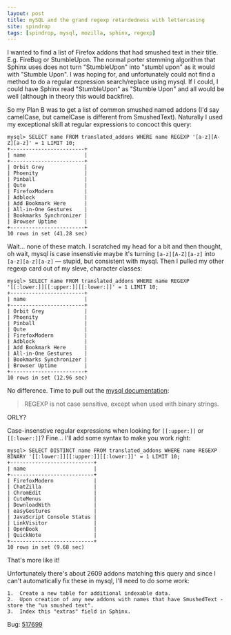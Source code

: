 ```yaml
---
layout: post
title: mySQL and the grand regexp retardedness with lettercasing
site: spindrop
tags: [spindrop, mysql, mozilla, sphinx, regexp]
---
```

I wanted to find a list of Firefox addons that had smushed text in their title.
E.g. FireBug or StumbleUpon.  The normal porter stemming algorithm that Sphinx
uses does not turn "StumbleUpon" into "stumbl upon" as it would with "Stumble
Upon".  I was hoping for, and unfortunately could not find a method to do a
regular expression search/replace using mysql.  If I could, I could have Sphinx
read "StumbleUpon" as "Stumble Upon" and all would be well (although in theory
this would backfire).

So my Plan B was to get a list of common smushed named addons (I'd say
camelCase, but camelCase is different from SmushedText).  Naturally I used my
exceptional skill at regular expressions to concoct this query:

    mysql> SELECT name FROM translated_addons WHERE name REGEXP '[a-z][A-Z][a-z]' = 1 LIMIT 10;
    +------------------------+
    | name                   |
    +------------------------+
    | Orbit Grey             |
    | Phoenity               |
    | Pinball                |
    | Qute                   |
    | FirefoxModern          |
    | Adblock                |
    | Add Bookmark Here      |
    | All-in-One Gestures    |
    | Bookmarks Synchronizer |
    | Browser Uptime         |
    +------------------------+
    10 rows in set (41.28 sec)

Wait... none of these match.  I scratched my head for a bit and then thought,
oh wait, mysql is case insenstivie maybe it's turning `[a-z][A-Z][a-z]` into
`[a-z][a-z][a-z]` &#8213; stupid, but consistent with mysql.  Then I pulled my
other regexp card out of my sleve, character classes:

    mysql> SELECT name FROM translated_addons WHERE name REGEXP '[[:lower:]][[:upper:]][[:lower:]]' = 1 LIMIT 10;
    +------------------------+
    | name                   |
    +------------------------+
    | Orbit Grey             |
    | Phoenity               |
    | Pinball                |
    | Qute                   |
    | FirefoxModern          |
    | Adblock                |
    | Add Bookmark Here      |
    | All-in-One Gestures    |
    | Bookmarks Synchronizer |
    | Browser Uptime         |
    +------------------------+
    10 rows in set (12.96 sec)

No difference.  Time to pull out the
[mysql documentation](http://dev.mysql.com/doc/refman/5.1/en/regexp.html):

> REGEXP is not case sensitive, except when used with binary strings.

ORLY?

Case-insenstive regular expressions when looking for `[[:upper:]]` or
`[[:lower:]]`?  Fine... I'll add some syntax to make you work right:

    mysql> SELECT DISTINCT name FROM translated_addons WHERE name REGEXP BINARY '[[:lower:]][[:upper:]][[:lower:]]' = 1 LIMIT 10;
    +---------------------------+
    | name                      |
    +---------------------------+
    | FirefoxModern             |
    | ChatZilla                 |
    | ChromEdit                 |
    | CuteMenus                 |
    | DownloadWith              |
    | easyGestures              |
    | JavaScript Console Status |
    | LinkVisitor               |
    | OpenBook                  |
    | QuickNote                 |
    +---------------------------+
    10 rows in set (9.68 sec)

That's more like it!

Unfortunately there's about 2609 addons matching this query and since I can't
automatically fix these in mysql, I'll need to do some work:

    1.  Create a new table for additional indexable data.
    2.  Upon creation of any new addons with names that have SmushedText - store the "un smushed text".
    3.  Index this "extras" field in Sphinx.

Bug: [517699](https://bugzilla.mozilla.org/show_bug.cgi?id=517699)
